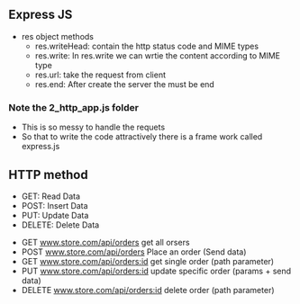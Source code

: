 ## Express JS

* res object methods
    + res.writeHead: contain the http status code and MIME types
    + res.write: In res.write we can wrtie the content according to MIME type
    + res.url: take the request from client
    + res.end: After create the server the must be end

### Note the 2_http_app.js folder
* This is so messy to handle the requets
* So that to write the code attractively there is a frame work called express.js

## HTTP method

* GET: Read Data
* POST: Insert Data
* PUT: Update Data
* DELETE: Delete Data

+ GET       www.store.com/api/orders        get all orsers
+ POST      www.store.com/api/orders        Place an order (Send data)
+ GET       www.store.com/api/orders:id     get single order (path parameter)
+ PUT       www.store.com/api/orders:id     update specific order (params + send data)
+ DELETE    www.store.com/api/orders:id     delete order (path parameter)